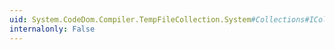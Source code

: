 ```yaml
---
uid: System.CodeDom.Compiler.TempFileCollection.System#Collections#ICollection#SyncRoot
internalonly: False
---
```

